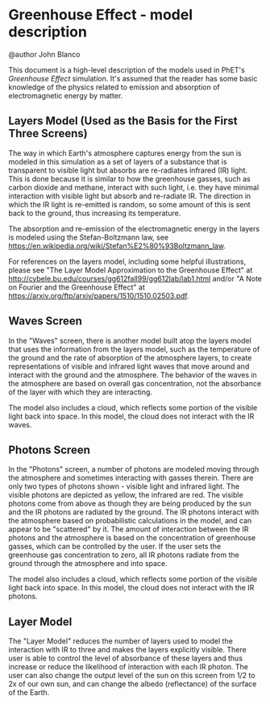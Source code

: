 # Greenhouse Effect - model description

@author John Blanco

This document is a high-level description of the models used in PhET's _Greenhouse Effect_ simulation. It's assumed that
the reader has some basic knowledge of the physics related to emission and absorption of electromagnetic energy by
matter.

## Layers Model (Used as the Basis for the First Three Screens)

The way in which Earth's atmosphere captures energy from the sun is modeled in this simulation as a set of layers of
a substance that is transparent to visible light but absorbs are re-radiates infrared (IR) light.  This is done because
it is similar to how the greenhouse gasses, such as carbon dioxide and methane, interact with such light, i.e.
they have minimal interaction with visible light but absorb and re-radiate IR.  The direction in which the IR light is
re-emitted is random, so some amount of this is sent back to the ground, thus increasing its temperature.

The absorption and re-emission of the electromagnetic energy in the layers is modeled using the Stefan-Boltzmann
law, see https://en.wikipedia.org/wiki/Stefan%E2%80%93Boltzmann_law.

For references on the layers model, including some helpful illustrations, please see "The Layer Model Approximation to
the Greenhouse Effect" at http://cybele.bu.edu/courses/gg612fall99/gg612lab/lab1.html and/or "A Note on Fourier and the
Greenhouse Effect" at https://arxiv.org/ftp/arxiv/papers/1510/1510.02503.pdf.

## Waves Screen

In the "Waves" screen, there is another model built atop the layers model that uses the information from the layers
model, such as the temperature of the ground and the rate of absorption of the atmosphere layers, to create
representations of visible and infrared light waves that move around and interact with the ground and the atmosphere.
The behavior of the waves in the atmosphere are based on overall gas concentration, not the absorbance of the layer
with which they are interacting.

The model also includes a cloud, which reflects some portion of the visible light back into space.  In this model, the
cloud does not interact with the IR waves.

## Photons Screen 

In the "Photons" screen, a number of photons are modeled moving through the atmosphere and sometimes interacting with
gasses therein.  There are only two types of photons shown - visible light and infrared light.  The visible photons are
depicted as yellow, the infrared are red.  The visible photons come from above as though they are being produced by the
sun and the IR photons are radiated by the ground.  The IR photons interact with the atmosphere based on probabilistic
calculations in the model, and can appear to be "scattered" by it.  The amount of interaction between the IR photons
and the atmosphere is based on the concentration of greenhouse gasses, which can be controlled by the user.  If the
user sets the greenhouse gas concentration to zero, all IR photons radiate from the ground through the atmosphere and
into space.

The model also includes a cloud, which reflects some portion of the visible light back into space.  In this model, the
cloud does not interact with the IR photons.

## Layer Model

The "Layer Model" reduces the number of layers used to model the interaction with IR to three and makes the layers
explicitly visible.  There user is able to control the level of absorbance of these layers and thus increase or reduce
the likelihood of interaction with each IR photon.  The user can also change the output level of the sun on this screen
from 1/2 to 2x of our own sun, and can change the albedo (reflectance) of the surface of the Earth.